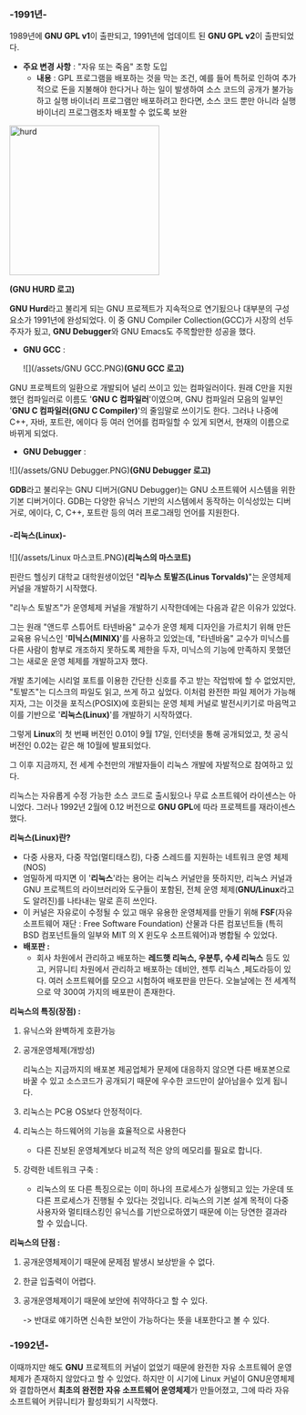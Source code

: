 ### **-1991년-**

1989년에 **GNU GPL v1**이 출판되고, 1991년에 업데이트 된 **GNU GPL v2**이 출판되었다.

* **주요 변경 사항** : "자유 또는 죽음" 조항 도입
  * **내용** : GPL 프로그램을 배포하는 것을 막는 조건, 예를 들어 특허로 인하여 추가적으로 돈을 지불해야 한다거나 하는 일이 발생하여 소스 코드의 공개가 불가능하고 실행 바이너리 프로그램만 배포하려고 한다면, 소스 코드 뿐만 아니라 실행 바이너리 프로그램조차 배포할 수 없도록 보완

<img width="263" alt="hurd" src="https://user-images.githubusercontent.com/43110647/47200660-01a48a00-d3b2-11e8-9453-e6e3e7e3fb6c.PNG">

**(GNU HURD 로고)** 

**GNU Hurd**라고 불리게 되는 GNU 프로젝트가 지속적으로 연기됬으나 대부분의 구성요소가 1991년에 완성되었다. 이 중 GNU Compiler Collection\(GCC\)가 시장의 선두주자가 됬고, **GNU Debugger**와 GNU Emacs도 주목할만한 성공을 했다.

* **GNU GCC** :

  ![](/assets/GNU GCC.PNG)**\(GNU GCC 로고\)**

GNU 프로젝트의 일환으로 개발되어 널리 쓰이고 있는 컴파일러이다. 원래 C만을 지원했던 컴파일러로 이름도 '**GNU C 컴파일러**'이였으며, GNU 컴파일러 모음의 일부인 '**GNU C 컴파일러\(GNU C Compiler\)**'의 줄임말로 쓰이기도 한다. 그러나 나중에 C++, 자바, 포트란, 에이다 등 여러 언어를 컴파일할 수 있게 되면서, 현재의 이름으로 바뀌게 되었다.

* **GNU Debugger** : 

![](/assets/GNU Debugger.PNG)**\(GNU Debugger 로고\)**

**GDB**라고 불리우는 GNU 디버거\(GNU Debugger\)는 GNU 소프트웨어 시스템을 위한 기본 디버거이다. GDB는 다양한 유닉스 기반의 시스템에서 동작하는 이식성있는 디버거로, 에이다, C, C++, 포트란 등의 여러 프로그래밍 언어를 지원한다.

#### **-리눅스\(Linux\)-**

![](/assets/Linux 마스코트.PNG)**\(리눅스의 마스코트\)**

핀란드 헬싱키 대학교 대학원생이었던 "**리누스 토발즈\(Linus Torvalds\)**"는 운영체제 커널을 개발하기 시작했다.

"리누스 토발즈"가 운영체제 커널을 개발하기 시작한데에는 다음과 같은 이유가 있었다.

그는 원래 "앤드루 스튜어트 타넨바움" 교수가 운영 체제 디자인을 가르치기 위해 만든 교육용 유닉스인 '**미닉스\(MINIX\)**'를 사용하고 있었는데, "타넨바움" 교수가 미닉스를 다른 사람이 함부로 개조하지 못하도록 제한을 두자, 미닉스의 기능에 만족하지 못했던 그는 새로운 운영 체제를 개발하고자 했다.

개발 초기에는 시리얼 포트를 이용한 간단한 신호를 주고 받는 작업밖에 할 수 없었지만, "토발즈"는 디스크의 파일도 읽고, 쓰게 하고 싶었다. 이처럼 완전한 파일 제어가 가능해지자, 그는 이것을 포직스\(POSIX\)에 호환되는 운영 체제 커널로 발전시키기로 마음먹고 이를 기반으로 '**리눅스\(Linux\)**'를 개발하기 시작하였다.

그렇게 **Linux**의 첫 번째 버전인 0.01이 9월 17일, 인터넷을 통해 공개되었고, 첫 공식 버전인 0.02는 같은 해 10월에 발표되었다.

그 이후 지금까지, 전 세계 수천만의 개발자들이 리눅스 개발에 자발적으로 참여하고 있다.

리눅스는 자유롭게 수정 가능한 소스 코드로 출시됬으나 무료 소프트웨어 라이센스는 아니었다. 그러나 1992년 2월에 0.12 버전으로 **GNU GPL**에 따라 프로젝트를 재라이센스했다.

**리눅스\(Linux\)란?**

* 다중 사용자, 다중 작업\(멀티태스킹\), 다중 스레드를 지원하는 네트워크 운영 체제\(NOS\)
* 엄밀하게 따지면 이 '**리눅스**'라는 용어는 리눅스 커널만을 뜻하지만, 리눅스 커널과 GNU 프로젝트의 라이브러리와 도구들이 포함된, 전체 운영 체제\(**GNU/Linux**라고도 알려진\)를 나타내는 말로 흔히 쓰인다.
* 이 커널은 자유로이 수정될 수 있고 매우 유용한 운영체제를 만들기 위해 **FSF**\(자유 소프트웨어 재단 : Free Software Foundation\) 산물과 다른 컴포넌트들 \(특히 BSD 컴포넌트들의 일부와 MIT 의 X 윈도우 소프트웨어\)과 병합될 수 있었다.
* **배포판 :**
  * 회사 차원에서 관리하고 배포하는 **레드햇 리눅스, 우분투, 수세 리눅스** 등도 있고, 커뮤니티 차원에서 관리하고 배포하는 데비안, 젠투 리눅스 ,페도라등이 있다. 여러 소프트웨어를 모으고 시험하여 배포판을 만든다. 오늘날에는 전 세계적으로 약 300여 가지의 배포판이 존재한다.

**리눅스의 특징\(장점\) :**

1. 유닉스와 완벽하게 호환가능
2. 공개운영체제\(개방성\)

   리눅스는 지금까지의 배포본 제공업체가 문제에 대응하지 않으면 다른 배포본으로 바꿀 수 있고 소스코드가 공개되기 때문에 우수한 코드만이 살아남을수 있게 됩니다.

3. 리눅스는 PC용 OS보다 안정적이다.

4. 리눅스는 하드웨어의 기능을 효율적으로 사용한다

   * 다른 진보된 운영체계보다 비교적 적은 양의 메모리를 필요로 합니다.

5. 강력한 네트워크 구축 :

   * 리눅스의 또 다른 특징으로는 이미 하나의 프로세스가 실행되고 있는 가운데 또 다른 프로세스가 진행될 수 있다는 것입니다. 리눅스의 기본 설계 목적이 다중 사용자와 멀티태스킹인 유닉스를 기반으로하였기 때문에 이는 당연한 결과라 할 수 있습니다.

**리눅스의 단점 :**

1. 공개운영체제이기 때문에 문제점 발생시 보상받을 수 없다.
2. 한글 입출력이 어렵다.
3. 공개운영체제이기 때문에 보안에 취약하다고 할 수 있다.

   -&gt; 반대로 얘기하면 신속한 보안이 가능하다는 뜻을 내포한다고 볼 수 있다.

### **-1992년-**

이때까지만 해도 **GNU** 프로젝트의 커널이 없었기 때문에 완전한 자유 소프트웨어 운영체제가 존재하지 않았다고 할 수 있었다. 하지만 이 시기에 Linux 커널이 GNU운영체제와 결합하면서 **최초의 완전한 자유 소프트웨어 운영체제**가 만들어졌고, 그에 따라 자유 소프트웨어 커뮤니티가 활성화되기 시작했다.


